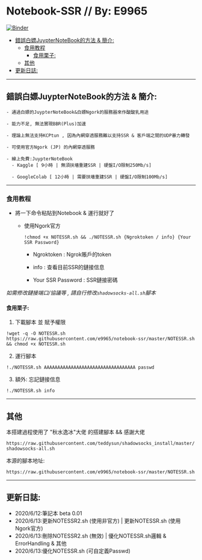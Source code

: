 # Notebook-SSR // By: E9965
[![Binder](https://mybinder.org/badge_logo.svg)](https://mybinder.org/v2/gh/e9965/notebook-ssr/master)
  * [錯誤白嫖JuypterNoteBook的方法 & 簡介:](#----juypternotebook---------)
    + [食用教程](#----)
      - [食用栗子:](#---)
    + [其他](#-------------------------------)
  * [更新日誌:](#-----)

***
## 錯誤白嫖JuypterNoteBook的方法 & 簡介:
```
- 通過白嫖的JuypterNoteBook&白嫖Ngork的服務器來作酸酸乳用途

- 能力不足, 無法實現BBR(Plus)加速

- 理論上無法支持KCPtun , 因為內網穿透服務難以支持SSR & 客戶端之間的UDP暴力轉發

- 可使用官方Ngork (JP) 的內網穿透服務

- 線上免費:JuypterNoteBook
  - Kaggle [ 9小時 | 無須扶墻重建SSR | 硬盤I/O限制250Mb/s]
  
  - GoogleColab [ 12小時 | 需要扶墻重建SSR | 硬盤I/O限制100Mb/s]
```  
***
### 食用教程
- 將一下命令粘貼到Notebook & 運行就好了

  - 使用Ngork官方
  
    `!chmod +x NOTESSR.sh && ./NOTESSR.sh {Ngroktoken / info} {Your SSR Password}`
    
    - Ngroktoken : Ngrok賬戶的token
    
    - info : 查看目前SSR的鏈接信息
    
    - Your SSR Password : SSR鏈接密碼

*如需修改鏈接端口/協議等 , 請自行修改`shadowsocks-all.sh`腳本*

#### 食用栗子:
1. 下載腳本 並 賦予權限

`!wget -q -O NOTESSR.sh https://raw.githubusercontent.com/e9965/notebook-ssr/master/NOTESSR.sh && chmod +x NOTESSR.sh`

2. 運行腳本

`!./NOTESSR.sh AAAAAAAAAAAAAAAAAAAAAAAAAAAAAAAAAA passwd`

3. 額外: 忘記鏈接信息

`!./NOTESSR.sh info`

***
## 其他

本搭建過程使用了 "秋水逸冰"大佬 的搭建腳本 && 感謝大佬

`https://raw.githubusercontent.com/teddysun/shadowsocks_install/master/shadowsocks-all.sh`

本源的腳本地址:

`https://raw.githubusercontent.com/e9965/notebook-ssr/master/NOTESSR.sh`

***

## 更新日誌:

- 2020/6/12:筆記本 beta 0.01 
- 2020/6/13:更新NOTESSR2.sh (使用非官方) | 更新NOTESSR.sh (使用Ngork官方) 
- 2020/6/13:刪除NOTESSR2.sh (無效) | 優化NOTESSR.sh邏輯 & ErrorHandling & 其他
- 2020/6/13:優化NOTESSR.sh (可自定義Passwd)
